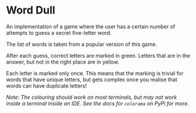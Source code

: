 # Word Dull

An implementation of a game where the user has a certain number of attempts
to guess a secret five-letter word.

The list of words is taken from a popular version of this game.

After each guess, correct letters are marked in green. Letters that are in the
answer, but not in the right place are in yellow.

Each letter is marked only once. This means that the marking is trivial for
words that have unique letters, but gets complex once you realise that words
can have duplicate letters!

_Note: The colouring should work on most terminals, but may not work inside a
terminal inside an IDE. See the docs for `colorama` on PyPi for more._
